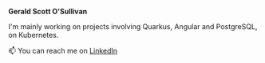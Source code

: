 **Gerald Scott O'Sullivan**

I'm mainly working on projects involving Quarkus, Angular and PostgreSQL, on Kubernetes.

📫 You can reach me on [LinkedIn](https://www.linkedin.com/in/gerald-o-sullivan-943a611/)
